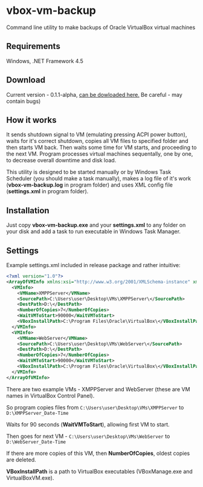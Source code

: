 # vbox-vm-backup

Command line utility to make backups of Oracle VirtualBox virtual machines

## Requirements
Windows, .NET Framework 4.5

## Download

Current version - 0.1.1-alpha, [can be dowloaded here.](https://github.com/u1035/vbox-vm-backup/releases/tag/0.1.1-alpha) Be careful - may contain bugs)

## How it works

It sends shutdown signal to VM (emulating pressing ACPI power button), waits for it's correct shutdown, copies all VM files to specified folder and then starts VM back. Then waits some time for VM starts, and proceeding to the next VM.
Program processes virtual machines sequentally, one by one, to decrease overall downtime and disk load.

This utility is designed to be started manually or by Windows Task Scheduler (you should make a task manually), makes a log file of it's work (**vbox-vm-backup.log** in program folder) and uses XML config file (**settings.xml** in program folder).

## Installation

Just copy **vbox-vm-backup.exe** and your **settings.xml** to any folder on your disk and add a task to run executable in Windows Task Manager.

## Settings

Example settings.xml included in release package and rather intuitive:

```XML
<?xml version="1.0"?>
<ArrayOfVMInfo xmlns:xsi="http://www.w3.org/2001/XMLSchema-instance" xmlns:xsd="http://www.w3.org/2001/XMLSchema">
  <VMInfo>
    <VMName>XMPPServer</VMName>
    <SourcePath>C:\Users\user\Desktop\VMs\XMPPServer\</SourcePath>
    <DestPath>D:\</DestPath>
    <NumberOfCopies>7</NumberOfCopies>
    <WaitVMToStart>90000</WaitVMToStart>
    <VBoxInstallPath>C:\Program Files\Oracle\VirtualBox\</VBoxInstallPath>
  </VMInfo>
  <VMInfo>
    <VMName>WebServer</VMName>
    <SourcePath>C:\Users\user\Desktop\VMs\WebServer\</SourcePath>
    <DestPath>D:\</DestPath>
    <NumberOfCopies>7</NumberOfCopies>
    <WaitVMToStart>90000</WaitVMToStart>
    <VBoxInstallPath>C:\Program Files\Oracle\VirtualBox\</VBoxInstallPath>
  </VMInfo>
</ArrayOfVMInfo>
```

There are two example VMs - XMPPServer and WebServer (these are VM names in VirtualBox Control Panel).

So program copies files from `C:\Users\user\Desktop\VMs\XMPPServer` to `D:\XMPPServer_Date-Time`

Waits for 90 seconds (**WaitVMToStart**), allowing first VM to start.

Then goes for next VM - `C:\Users\user\Desktop\VMs\WebServer` to `D:\WebServer_Date-Time`

If there are more copies of this VM, then **NumberOfCopies**, oldest copies are deleted.

**VBoxInstallPath** is a path to VirtualBox executables (VBoxManage.exe and VirtualBoxVM.exe).
